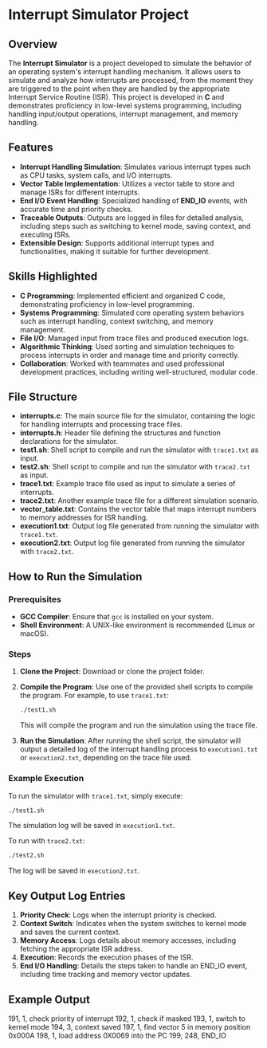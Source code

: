 
# Interrupt Simulator Project

## Overview
The **Interrupt Simulator** is a project developed to simulate the behavior of an operating system's interrupt handling mechanism. It allows users to simulate and analyze how interrupts are processed, from the moment they are triggered to the point when they are handled by the appropriate Interrupt Service Routine (ISR). This project is developed in **C** and demonstrates proficiency in low-level systems programming, including handling input/output operations, interrupt management, and memory handling.

## Features
- **Interrupt Handling Simulation**: Simulates various interrupt types such as CPU tasks, system calls, and I/O interrupts.
- **Vector Table Implementation**: Utilizes a vector table to store and manage ISRs for different interrupts.
- **End I/O Event Handling**: Specialized handling of **END_IO** events, with accurate time and priority checks.
- **Traceable Outputs**: Outputs are logged in files for detailed analysis, including steps such as switching to kernel mode, saving context, and executing ISRs.
- **Extensible Design**: Supports additional interrupt types and functionalities, making it suitable for further development.

## Skills Highlighted
- **C Programming**: Implemented efficient and organized C code, demonstrating proficiency in low-level programming.
- **Systems Programming**: Simulated core operating system behaviors such as interrupt handling, context switching, and memory management.
- **File I/O**: Managed input from trace files and produced execution logs.
- **Algorithmic Thinking**: Used sorting and simulation techniques to process interrupts in order and manage time and priority correctly.
- **Collaboration**: Worked with teammates and used professional development practices, including writing well-structured, modular code.

## File Structure
- **interrupts.c**: The main source file for the simulator, containing the logic for handling interrupts and processing trace files.
- **interrupts.h**: Header file defining the structures and function declarations for the simulator.
- **test1.sh**: Shell script to compile and run the simulator with `trace1.txt` as input.
- **test2.sh**: Shell script to compile and run the simulator with `trace2.txt` as input.
- **trace1.txt**: Example trace file used as input to simulate a series of interrupts.
- **trace2.txt**: Another example trace file for a different simulation scenario.
- **vector_table.txt**: Contains the vector table that maps interrupt numbers to memory addresses for ISR handling.
- **execution1.txt**: Output log file generated from running the simulator with `trace1.txt`.
- **execution2.txt**: Output log file generated from running the simulator with `trace2.txt`.

## How to Run the Simulation

### Prerequisites
- **GCC Compiler**: Ensure that `gcc` is installed on your system.
- **Shell Environment**: A UNIX-like environment is recommended (Linux or macOS).

### Steps
1. **Clone the Project**: 
   Download or clone the project folder.
   
2. **Compile the Program**: 
   Use one of the provided shell scripts to compile the program. 
   For example, to use `trace1.txt`:
   ```bash
   ./test1.sh
   ```
   This will compile the program and run the simulation using the trace file.

3. **Run the Simulation**: 
   After running the shell script, the simulator will output a detailed log of the interrupt handling process to `execution1.txt` or `execution2.txt`, depending on the trace file used.

### Example Execution
To run the simulator with `trace1.txt`, simply execute:
```bash
./test1.sh
```
The simulation log will be saved in `execution1.txt`.

To run with `trace2.txt`:
```bash
./test2.sh
```
The log will be saved in `execution2.txt`.


## Key Output Log Entries
1. **Priority Check**: Logs when the interrupt priority is checked.
2. **Context Switch**: Indicates when the system switches to kernel mode and saves the current context.
3. **Memory Access**: Logs details about memory accesses, including fetching the appropriate ISR address.
4. **Execution**: Records the execution phases of the ISR.
5. **End I/O Handling**: Details the steps taken to handle an END_IO event, including time tracking and memory vector updates.

## Example Output

191, 1, check priority of interrupt
192, 1, check if masked
193, 1, switch to kernel mode
194, 3, context saved
197, 1, find vector 5 in memory position 0x000A
198, 1, load address 0X0069 into the PC
199, 248, END_IO

